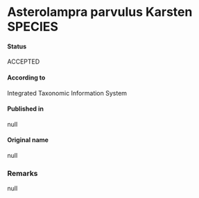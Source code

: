 Asterolampra parvulus Karsten SPECIES
=======

#### Status
ACCEPTED

#### According to
Integrated Taxonomic Information System

#### Published in
null

#### Original name
null

### Remarks
null